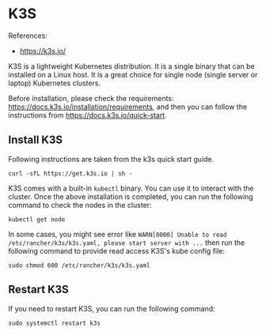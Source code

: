 # K3S

References:
- https://k3s.io/

K3S is a lightweight Kubernetes distribution. It is a single binary that can be installed on a Linux host. It is a great choice for single node (single server or laptop) Kubernetes clusters.

Before installation, please check the requirements: https://docs.k3s.io/installation/requirements, and then you can follow the instructions from https://docs.k3s.io/quick-start.

## Install K3S

Following instructions are taken from the k3s quick start guide.

```shell
curl -sfL https://get.k3s.io | sh -
```

K3S comes with a built-in `kubectl` binary. You can use it to interact with the cluster. Once the above installation is completed, you can run the following command to check the nodes in the cluster:

```shell    
kubectl get node
```
In some cases, you might see error like `WARN[0000] Unable to read /etc/rancher/k3s/k3s.yaml, please start server with ...` then run the following command to provide read access K3S's kube config file:
```shell
sudo chmod 600 /etc/rancher/k3s/k3s.yaml
```


## Restart K3S

If you need to restart K3S, you can run the following command:

```shell
sudo systemctl restart k3s
```